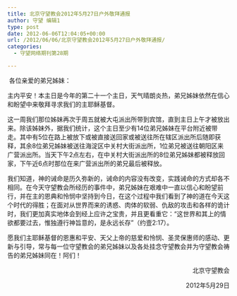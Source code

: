 ```yaml
---
title: 北京守望教会2012年5月27日户外敬拜通报
author: 守望 编辑1
type: post
date: 2012-06-06T12:04:05+00:00
url: /2012/06/06/北京守望教会2012年5月27日户外敬拜通报/
categories:
  - 守望网络期刊第28期

---
```

<p style="text-align: left;" align="center">
   各位亲爱的弟兄姊妹：
</p>

<div class="indent-2">
  <p>
    主内平安！本主日是今年的第二十一个主日，天气晴朗炎热，弟兄姊妹依然在信心和盼望中来敬拜寻求我们的主耶稣基督。
  </p>
  
  <p>
    这一周我们那位姊妹再次于周五就被大屯派出所带到宾馆，直到主日上午才被放出来。除该姊妹外，据我们统计，这个主日至少有14位弟兄姊妹在平台附近被带走。其中有5位在路上被放下或被直接送回家或被送往所在辖区派出所后随即获释，其余8位弟兄姊妹被送往海淀区中关村大街派出所，1位弟兄被送往朝阳区来广营派出所。当天下午2点左右，在中关村大街派出所的8位弟兄姊妹都被释放回家，下午近6点时那位在来广营派出所的弟兄最后被释放。
  </p>
  
  <p>
    我们知道，神的诫命是历久弥新的，诫命的内容没有改变，实践诫命的方式却各不相同。在今天守望教会所经历的事件中，弟兄姊妹在艰难中一直以信心和盼望前行，并在主的恩典和怜悯中坚持到今日，在这个过程中我们看到了神的道在今天这个时代的得胜；在面对从世界而来的诱惑、肉体的软弱、仇敌的攻击和各样的诡计时，我们更加真实地体会到经上应许之宝贵，并且更看重它：“这世界和其上的情欲都要过去，惟独遵行神旨意的，是永远长存”（约壹2:17）。
  </p>
  
  <p>
    愿我们主耶稣基督的恩惠和平安、天父上帝的慈爱和怜悯、圣灵保惠师的感动、更新与引导，常与每一位守望教会的弟兄姊妹以及各处挂念守望教会并为守望教会祷告的弟兄姊妹同在！阿们！
  </p>
</div>

<p style="text-align: right;" align="center">
                        北京守望教会
</p>

<p style="text-align: right;" align="center">
                             2012年5月29日
</p>